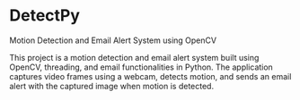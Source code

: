 # DetectPy
Motion Detection and Email Alert System using OpenCV

This project is a motion detection and email alert system built using OpenCV, threading, and email functionalities in Python. The application captures video frames using a webcam, detects motion, and sends an email alert with the captured image when motion is detected.
